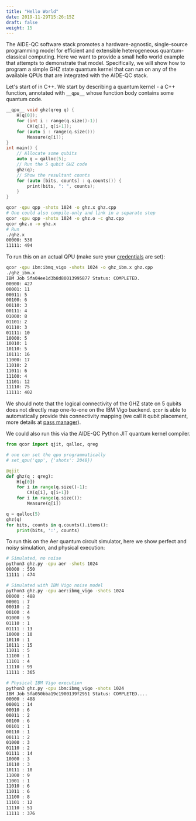 ```yaml
---
title: "Hello World"
date: 2019-11-29T15:26:15Z
draft: false
weight: 15
---
```


The AIDE-QC software stack promotes a hardware-agnostic, single-source programming model for efficient 
and extensible heterogeneous quantum-classical computing. Here we want to provide a small hello world 
example that attempts to demonstrate that model. Specifically, we will show how to program 
a simple GHZ state quantum kernel that can run on any of the available QPUs that are integrated 
with the AIDE-QC stack. 

Let's start of in C++. We start by describing a quantum kernel - a C++ function, annotated with `__qpu__` whose 
function body contains some quantum code. 
```cpp
__qpu__ void ghz(qreg q) {
    H(q[0]);
    for (int i : range(q.size()-1))
        CX(q[i], q[i+1]);
    for (auto i : range(q.size())) 
        Measure(q[i]);
}
int main() {
    // Allocate some qubits
    auto q = qalloc(5);
    // Run the 5 qubit GHZ code
    ghz(q);
    // Show the resultant counts
    for (auto [bits, counts] : q.counts()) {
        print(bits, ": ", counts);
    }
}
```
```sh
qcor -qpu qpp -shots 1024 -o ghz.x ghz.cpp
# One could also compile-only and link in a separate step
qcor -qpu qpp -shots 1024 -o ghz.o -c ghz.cpp
qcor ghz.o -o ghz.x
# Run
./ghz.x
00000: 530
11111: 494
```
To run this on an actual QPU (make sure your [credentials](remote_qpu_creds/#ibm) are set):
```sh
qcor -qpu ibm:ibmq_vigo -shots 1024 -o ghz_ibm.x ghz.cpp
./ghz_ibm.x
IBM Job 5fa04ee1d3b8d80013995877 Status: COMPLETED.                    
00000: 427
00001: 11
00011: 5
00100: 6
00110: 3
00111: 4
01000: 8
01101: 2
01110: 3
01111: 10
10000: 5
10010: 1
10110: 5
10111: 16
11000: 17
11010: 2
11011: 6
11100: 4
11101: 12
11110: 75
11111: 402
```
We should note that the logical connectivity of the GHZ state on 5 qubits does not directly map one-to-one on the IBM Vigo backend. `qcor` is able to automatically provide this connectivity mapping (we call it qubit placement, more details at [pass manager](pass_manager)). 

We could also run this via the AIDE-QC Python JIT quantum kernel compiler. 
```python
from qcor import qjit, qalloc, qreg

# one can set the qpu programmatically 
# set_qpu('qpp', {'shots': 2048})

@qjit
def ghz(q : qreg):
    H(q[0])
    for i in range(q.size()-1):
        CX(q[i], q[i+1])
    for i in range(q.size()):
        Measure(q[i])

q = qalloc(5)
ghz(q)
for bits, counts in q.counts().items():
    print(bits, ':', counts)
```
To run this on the Aer quantum circuit simulator, here we show perfect and noisy simulation, and physical execution:
```sh
# Simulated, no noise
python3 ghz.py -qpu aer -shots 1024
00000 : 550
11111 : 474

# Simulated with IBM Vigo noise model
python3 ghz.py -qpu aer:ibmq_vigo -shots 1024
00000 : 488
00001 : 7
00010 : 2
00100 : 4
01000 : 9
01110 : 1
01111 : 13
10000 : 10
10110 : 1
10111 : 15
11011 : 5
11100 : 1
11101 : 4
11110 : 99
11111 : 365

# Physical IBM Vigo execution
python3 ghz.py -qpu ibm:ibmq_vigo -shots 1024
IBM Job 5fa050bba19c1900139f2951 Status: COMPLETED....                   
00000 : 488
00001 : 14
00010 : 6
00011 : 2
00100 : 6
00101 : 1
00110 : 1
00111 : 2
01000 : 3
01110 : 2
01111 : 14
10000 : 3
10110 : 3
10111 : 10
11000 : 9
11001 : 1
11010 : 6
11011 : 6
11100 : 8
11101 : 12
11110 : 51
11111 : 376
```